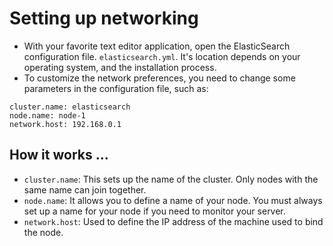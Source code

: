# Setting up networking

- With your favorite text editor application, open the ElasticSearch configuration file. `elasticsearch.yml`. It's
 location depends on your operating system, and the installation process.
- To customize the network preferences, you need to change some parameters in the configuration file, such as:

```
cluster.name: elasticsearch
node.name: node-1
network.host: 192.168.0.1
```

## How it works ...
- `cluster.name`: This sets up the name of the cluster. Only nodes with the same name can join together.
- `node.name`: It allows you to define a name of your node. You must always set up a name for your node if you need
 to monitor your server.
- `network.host`: Used to define the IP address of the machine used to bind the node.
